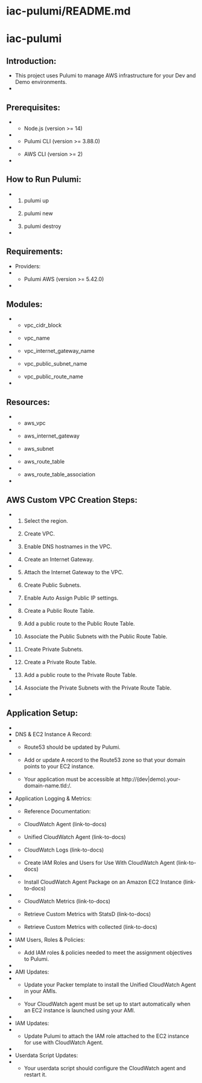 # iac-pulumi/README.md


# iac-pulumi

## Introduction:
 * This project uses Pulumi to manage AWS infrastructure for your Dev and Demo environments.
 * 
## Prerequisites:
 * - Node.js (version >= 14)
 * - Pulumi CLI (version >= 3.88.0)
 * - AWS CLI (version >= 2)
 * 
## How to Run Pulumi:
 * 1. pulumi up
 * 2. pulumi new
 * 3. pulumi destroy
 * 
## Requirements:
 * Providers:
 * - Pulumi AWS (version >= 5.42.0)
 * 
## Modules:
 * - vpc_cidr_block
 * - vpc_name
 * - vpc_internet_gateway_name
 * - vpc_public_subnet_name
 * - vpc_public_route_name
 * 
## Resources:
 * - aws_vpc
 * - aws_internet_gateway
 * - aws_subnet
 * - aws_route_table
 * - aws_route_table_association
 * 
## AWS Custom VPC Creation Steps:
 * 1. Select the region.
 * 2. Create VPC.
 * 3. Enable DNS hostnames in the VPC.
 * 4. Create an Internet Gateway.
 * 5. Attach the Internet Gateway to the VPC.
 * 6. Create Public Subnets.
 * 7. Enable Auto Assign Public IP settings.
 * 8. Create a Public Route Table.
 * 9. Add a public route to the Public Route Table.
 * 10. Associate the Public Subnets with the Public Route Table.
 * 11. Create Private Subnets.
 * 12. Create a Private Route Table.
 * 13. Add a public route to the Private Route Table.
 * 14. Associate the Private Subnets with the Private Route Table.
 * 
## Application Setup:
 * 
 * DNS & EC2 Instance A Record:
 * - Route53 should be updated by Pulumi.
 * - Add or update A record to the Route53 zone so that your domain points to your EC2 instance.
 * - Your application must be accessible at http://(dev|demo).your-domain-name.tld:<port>/.
 * 
 * Application Logging & Metrics:
 * - Reference Documentation:
 *   - CloudWatch Agent (link-to-docs)
 *   - Unified CloudWatch Agent (link-to-docs)
 *   - CloudWatch Logs (link-to-docs)
 *   - Create IAM Roles and Users for Use With CloudWatch Agent (link-to-docs)
 *   - Install CloudWatch Agent Package on an Amazon EC2 Instance (link-to-docs)
 *   - CloudWatch Metrics (link-to-docs)
 *   - Retrieve Custom Metrics with StatsD (link-to-docs)
 *   - Retrieve Custom Metrics with collected (link-to-docs)
 * 
 * IAM Users, Roles & Policies:
 * - Add IAM roles & policies needed to meet the assignment objectives to Pulumi.
 * 
 * AMI Updates:
 * - Update your Packer template to install the Unified CloudWatch Agent in your AMIs.
 * - Your CloudWatch agent must be set up to start automatically when an EC2 instance is launched using your AMI.
 * 
 * IAM Updates:
 * - Update Pulumi to attach the IAM role attached to the EC2 instance for use with CloudWatch Agent.
 * 
 * Userdata Script Updates:
 * - Your userdata script should configure the CloudWatch agent and restart it.

